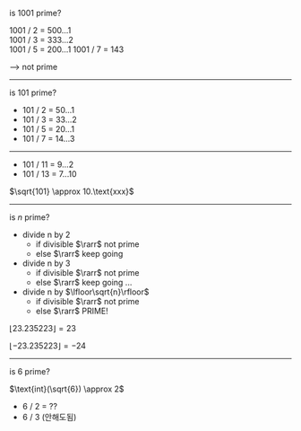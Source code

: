 is 1001 prime?

1001 / 2 = 500...1  
1001 / 3 = 333...2  
1001 / 5 = 200...1
1001 / 7 = 143

--> not prime

---

is 101 prime?

- 101 / 2 = 50...1  
- 101 / 3 = 33...2  
- 101 / 5 = 20...1  
- 101 / 7 = 14...3  
---
- 101 / 11 = 9...2
- 101 / 13 = 7...10

$\sqrt{101} \approx 10.\text{xxx}$

---

is $n$ prime?

- divide n by 2
  - if divisible $\rarr$ not prime
  - else $\rarr$ keep going
- divide n by 3
  - if divisible $\rarr$ not prime
  - else $\rarr$ keep going
...
- divide n by $\lfloor\sqrt{n}\rfloor$
  - if divisible $\rarr$ not prime
  - else $\rarr$ PRIME!

$\lfloor 23.235223\rfloor = 23$

$\lfloor -23.235223\rfloor = -24$


---

is 6 prime?

$\text{int}(\sqrt{6}) \approx 2$


- 6 / 2 = ??
- 6 / 3 (안해도됨)
